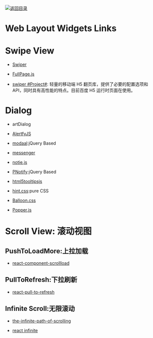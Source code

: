 [![返回目录](https://user-images.githubusercontent.com/5803001/38079637-ff0abcf0-3371-11e8-9b76-ad651620afc7.jpg)](https://github.com/wxyyxc1992/Awesome-Links)

# Web Layout Widgets Links

# Swipe View

* [Swiper]()

* [FullPage.js]()

* [swiper #Project#](https://github.com/fex-team/swiper): 轻量的移动端 H5 翻页库，提供了必要的配置选项和 API，同时具有高性能的特点。目前百度 H5 运行时页面在使用。

# Dialog

* artDialog

* [AlertfyJS](http://alertifyjs.com/examples.html)

* [modaal](http://humaan.com/modaal/#inline-content):jQuery Based

- [messenger](http://github.hubspot.com/messenger/docs/welcome/)

- [notie.js](https://github.com/jaredreich/notie.js)

- [PNotify](http://sciactive.com/pnotify/):jQuery Based

- [html5tooltipsjs](http://ytiurin.github.io/html5tooltipsjs/)

- [hint.css](https://github.com/chinchang/hint.css):pure CSS

- [Balloon.css](http://kazzkiq.github.io/balloon.css/)

- [Popper.js](https://github.com/FezVrasta/popper.js)

# Scroll View: 滚动视图

## PushToLoadMore:上拉加载

* [react-component-scrollload](https://github.com/nrako/react-component-scrollload)

## PullToRefresh:下拉刷新

* [react-pull-to-refresh](https://github.com/bryaneaton13/react-pull-to-refresh)

## Infinite Scroll:无限滚动

* [the-infinite-path-of-scrolling](https://medium.com/@jankuca/the-infinite-path-of-scrolling-463bc649c7bd#.ut93imoai)

* [react infinite](https://github.com/seatgeek/react-infinite)
